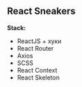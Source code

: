 ## React Sneakers

**Stack:**

- ReactJS + хуки
- React Router
- Axios
- SCSS
- React Context
- React Skeleton
